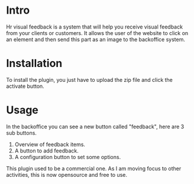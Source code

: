 # Intro

Hr visual feedback is a system that will help you receive visual feedback from
your clients or customers.
It allows the user of the website to click on an element and then send this part
as an image to the backoffice system.

# Installation

To install the plugin, you just have to upload the zip file and click the
activate button.

# Usage

In the backoffice you can see a new button called "feedback", here are 3 sub
buttons.
1. Overview of feedback items.
2. A button to add feedback.
3. A configuration button to set some options.

This plugin used to be a commercial one. As I am moving focus to other activities, this is now opensource and free to use.
